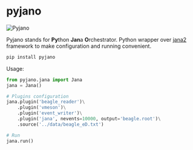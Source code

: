 # pyjano


![Pyjano](logo.png) 

Pyjano stands for **Py**thon **Jan**a **O**rchestrator. Python wrapper over 
[jana2](https://github.com/JeffersonLab/JANA2) framework to make configuration
 and running convenient. 


```bash
pip install pyjano
```

Usage:

```python
from pyjano.jana import Jana
jana = Jana()

# Plugins configuration 
jana.plugin('beagle_reader')\
    .plugin('vmeson')\
    .plugin('event_writer')\
    .plugin('jana', nevents=10000, output='beagle.root')\
    .source('../data/beagle_eD.txt')

# Run
jana.run()
```


